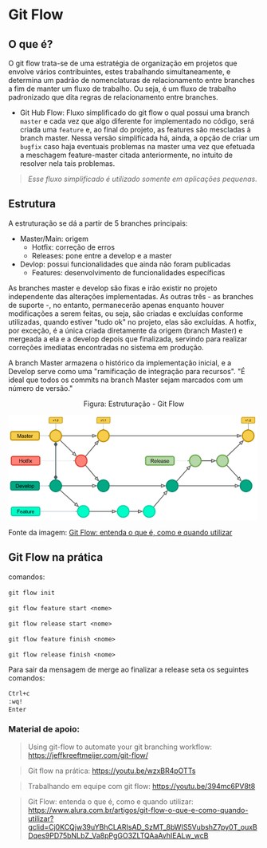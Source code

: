 # Git Flow

## O que é?

O git flow trata-se de uma estratégia de organização em projetos que envolve vários contribuintes, estes trabalhando simultaneamente, e determina um padrão de nomenclaturas de relacionamento entre branches a fim de manter um fluxo de trabalho.  Ou seja, é um fluxo de trabalho padronizado que dita regras de relacionamento entre branches. 

* Git Hub Flow: Fluxo simplificado do git flow o qual possui uma branch ``master`` e cada vez que algo diferente for implementado no código, será criada uma ``feature`` e, ao final do projeto, as features são mescladas à branch master. Nessa versão simplificada há, ainda, a opção de criar um ``bugfix`` caso haja eventuais problemas na master uma vez que efetuada a meschagem feature-master citada anteriormente, no intuito de resolver nela tais problemas. 

> *Esse fluxo simplificado é utilizado somente em aplicações pequenas.*

## Estrutura

A estruturação se dá a partir de 5 branches principais:

* Master/Main: origem
  * Hotfix: correção de erros
  * Releases: pone entre a develop e a master
* Devlop: possui funcionalidades que ainda não foram publicadas
  * Features: desenvolvimento de funcionalidades específicas

As branches master e develop são fixas e irão existir no projeto independente das alterações implementadas. As outras três - as branches de suporte -, no entanto, permanecerão apenas enquanto houver modificações a serem feitas, ou seja, são criadas e excluídas conforme utilizadas, quando estiver "tudo ok" no projeto, elas são excluídas. A hotfix, por exceção, é a única criada diretamente da origem (branch Master) e mergeada a ela e a develop depois que finalizada, servindo para realizar correções imediatas encontradas no sistema em produção.

A branch Master armazena o histórico da implementação inicial, e a Develop serve como uma "ramificação de integração para recursos". "É ideal que todos os commits na branch Master sejam marcados com um número de versão."

<p><center> Figura: Estruturação - Git Flow</center></p>   
   <img src="../Figuras/gitFlow.png" alt=""
    title="Figura: Estruturação - Git Flow" width="500" height="auto"/>
    
Fonte da imagem: [Git Flow: entenda o que é, como e quando utilizar](https://www.alura.com.br/artigos/git-flow-o-que-e-como-quando-utilizar?gclid=Cj0KCQjw39uYBhCLARIsAD_SzMT_8bWIS5VubshZ7py0T_ouxBDqes9PD75bNLbZ_Va8pPgGO3ZLTQAaAvhIEALw_wcB)

## Git Flow na prática

comandos:

``git flow init``

``git flow feature start <nome>``

``git flow release start <nome>``

``git flow feature finish <nome>``

``git flow release finish <nome>``

Para sair da mensagem de merge ao finalizar a release seta os seguintes comandos:

```
Ctrl+c
:wq!
Enter
```

### Material de apoio:

> Using git-flow to automate your git branching workflow: https://jeffkreeftmeijer.com/git-flow/

> Git flow na prática: https://youtu.be/wzxBR4pOTTs

> Trabalhando em equipe com git flow: https://youtu.be/394mc6PV8t8

> Git Flow: entenda o que é, como e quando utilizar: https://www.alura.com.br/artigos/git-flow-o-que-e-como-quando-utilizar?gclid=Cj0KCQjw39uYBhCLARIsAD_SzMT_8bWIS5VubshZ7py0T_ouxBDqes9PD75bNLbZ_Va8pPgGO3ZLTQAaAvhIEALw_wcB
